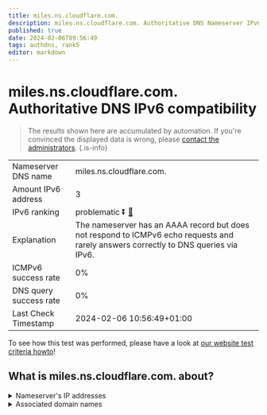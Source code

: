```yaml
---
title: miles.ns.cloudflare.com.
description: miles.ns.cloudflare.com. Authoritative DNS Nameserver IPv6 compatibility
published: true
date: 2024-02-06T09:56:49
tags: authdns, rank5
editor: markdown
---
```


# miles.ns.cloudflare.com. Authoritative DNS IPv6 compatibility

> The results shown here are accumulated by automation. If you're convinced the displayed data is wrong, please [contact the administrators](/howto/chat). 
{.is-info}




|   |   |
| - | - |
| Nameserver DNS name | miles.ns.cloudflare.com.
| Amount IPv6 address | 3
| IPv6 ranking | problematic :arrow_double_down: [🔗](/howto/ranking) |
| Explanation | The nameserver has an AAAA record but does not respond to ICMPv6 echo requests and rarely answers correctly to DNS queries via IPv6. |
| ICMPv6 success rate | 0%|
| DNS query success rate | 0% |
| Last Check Timestamp | 2024-02-06 10:56:49+01:00 |

To see how this test was performed, please have a look at [our website test criteria howto](/howto/testcriteria/authdns)!


## What is miles.ns.cloudflare.com. about?




<details>
<summary>Nameserver's IP addresses</summary>

2a06:98c1:50::ac40:21cf

2606:4700:58::adf5:3bcf

2803:f800:50::6ca2:c1cf

</details>



<details>
<summary>Associated domain names</summary>

orientdb.org

</details>
